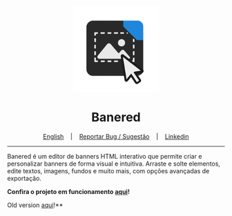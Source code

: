 <p align="center">
  <img src="/src/assets/icon.png" alt="Banered Showcase" width="200"/>
</p>

<h1 align="center">Banered</h1>

<p align="center">
  <a href="/READMEen.md" target="_blank">English</a>
  &nbsp;&nbsp;&nbsp;|&nbsp;&nbsp;&nbsp;
  <a href="https://github.com/GabrielBaiano/Banered/issues/new?title=Sugest%C3%A3o%20de%20Melhoria%20para%20Banered&body=**Descreva%20sua%20ideia%20ou%20sugest%C3%A3o%20aqui%3A**%0A%0A%0A**Qual%20problema%20isso%20resolveria%3F**%0A%0A%0A**Alguma%20outra%20informa%C3%A7%C3%A3o%20relevante%3F**%0A" target="_blank">Reportar Bug / Sugestão</a>
  &nbsp;&nbsp;&nbsp;|&nbsp;&nbsp;&nbsp;
  <a href="https://www.linkedin.com/in/gabriel-nascimento-gama-5b0b30185/" target="_blank">Linkedin</a>
</p>

---

Banered é um editor de banners HTML interativo que permite criar e personalizar banners de forma visual e intuitiva. Arraste e solte elementos, edite textos, imagens, fundos e muito mais, com opções avançadas de exportação.

**Confira o projeto em funcionamento [aqui](https://banered.vercel.app/)!**

Old version [aqui](https://github.com/GabrielBaiano/Banner_generator)!**
